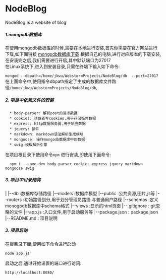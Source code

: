 # NodeBlog
NodeBlog is a website of blog

##### 1.mongodb数据库
在使用mongodb数据库的时候,需要在本地进行安装,首先你需要在官方网站进行下载,如下面链接
      [mongodb数据库下载](https://www.mongodb.com/download-center?jmp=tutorials&_ga=2.45634918.3712958.1502026458-1829401361.1502026458)
根据自己的电脑,进行对应版本的下载安装,在安装完之后,我们需要进行开启,其中默认端口为27017     
在Linux系统下,进入到安装目录,只需在终端下输入如下命令:
    
   `mongod --dbpath=/home/jkwu/WebstormProjects/NodeBlog/db  --port=27017`
       在上面命令中,使用指令dbpath指定了生成的数据库文件路径`/home/jkwu/WebstormProjects/NodeBlog/db`,      
##### 2. 项目中依赖文件的安装
      * body-parser: 解析post的请求数据
      * cookies: 读或者写cookies,用于存储临时数据
      * express: http数据服务器,用于响应数据
      * jquery: 插件
      * markdown: markdown语法解析生成模块
      * mongoose: 操作mongodb数据库中的数据
      * swig:模板解析引擎
  在项目根目录下使用命令`npm` 进行安装,即使用下面命令:
  ```
    npm i --save-dev body-parser cookies express jquery markdown mongoose swig
  ```

##### 3. 项目中目录结构
  |
  |--db                    :数据库存储路径
  |--models                :数据库模型
  |--public                :公共资源,图片,js等
  |--routers               :初始路径划分,用于划分管理员路径 与普通用户路径
  |--schemas               :定义monogodb数据库中schema格式
  |--views                 :显示的html页面
  |--.gitignore            : git忽略的文件
  |--app.js                :入口文件,用于启动服务等
  |--package.json          : package.json
  |--README.md             : 项目说明
  
##### 3. 项目启动

在根目录下面,使用如下命令进行启动
```
node app.js

```
启动之后,通过开始设置的端口进行访问:
```
http://localhost:8080/
```
  
  